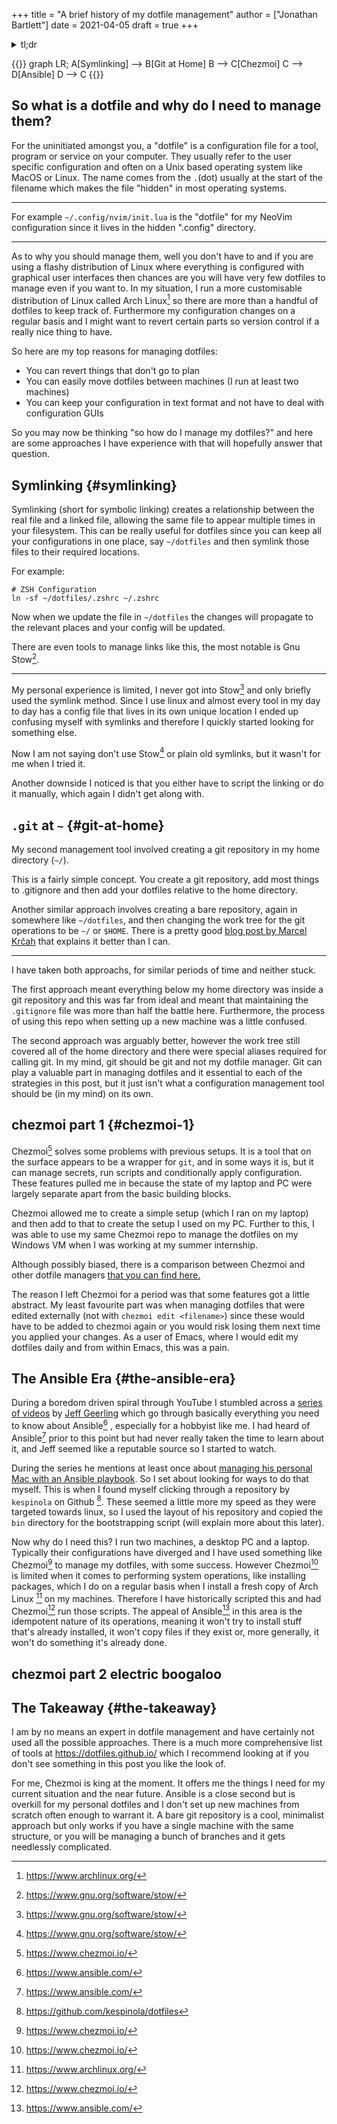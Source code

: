+++
title = "A brief history of my dotfile management"
author = ["Jonathan Bartlett"]
date = 2021-04-05
draft = true
+++

<details>
<summary>
tl;dr
</summary>
<p class="details">
Over the past 2-3 years I have managed my dotfiles in various different ways.
This post covers some of the highlights of that journey, and some tips for those just
starting out on their configuration journey.
</p>
</details>

{{<mermaid align="left">}}
graph LR;
	A[Symlinking] --> B[Git at Home]
	B --> C[Chezmoi]
	C --> D[Ansible]
	D --> C
{{</mermaid>}}

## So what is a dotfile and why do I need to manage them?

For the uninitiated amongst you, a "dotfile" is a configuration file for a tool, program or service
on your computer. They usually refer to the user specific configuration and often on a Unix based 
operating system like MacOS or Linux. The name comes from the `.`(dot) usually at the start of the 
filename which makes the file "hidden" in most operating systems.

---

For example `~/.config/nvim/init.lua` is the "dotfile" for my NeoVim configuration since it lives
in the hidden ".config" directory.

---


As to why you should manage them, well you don't have to and if you are using a flashy distribution
of Linux where everything is configured with graphical user interfaces then chances are you will
have very few dotfiles to manage even if you want to. In my situation, I run a more customisable
distribution of Linux called Arch Linux[^fn:4] so there are more than a handful of dotfiles to keep
track of. Furthermore my configuration changes on a regular basis and I might want to revert certain
parts so version control if a really nice thing to have.

So here are my top reasons for managing dotfiles:
- You can revert things that don't go to plan
- You can easily move dotfiles between machines (I run at least two machines)
- You can keep your configuration in text format and not have to deal with configuration GUIs

So you may now be thinking "so how do I manage my dotfiles?" and here are some approaches I have
experience with that will hopefully answer that question.

## Symlinking {#symlinking}

Symlinking (short for symbolic linking) creates a relationship between the real file and a linked
file, allowing the same file to appear multiple times in your filesystem. This can be really useful
for dotfiles since you can keep all your configurations in one place, say `~/dotfiles` and then symlink
those files to their required locations.

For example:
```shell
# ZSH Configuration
ln -sf ~/dotfiles/.zshrc ~/.zshrc
```

Now when we update the file in `~/dotfiles` the changes will propagate to the relevant places and your
config will be updated.

There are even tools to manage links like this, the most notable is Gnu Stow[^fn:5].

---

My personal experience is limited, I never got into Stow[^fn:5] and only briefly used the symlink method.
Since I use linux and almost every tool in my day to day has a config file that lives in its own unique
location I ended up confusing myself with symlinks and therefore I quickly started looking for something
else.

Now I am not saying don't use Stow[^fn:5] or plain old symlinks, but it wasn't for me when I tried it.

Another downside I noticed is that you either have to script the linking or do it manually, which again
I didn't get along with.

## `.git` at `~` {#git-at-home}

My second management tool involved creating a git repository in my home directory (`~/`).

This is a fairly simple concept. You create a git repository, add most things to .gitignore
and then add your dotfiles relative to the home directory.

Another similar approach involves creating a bare repository, again in somewhere like `~/dotfiles`,
and then changing the work tree for the git operations to be `~/` or `$HOME`.
There is a pretty good [blog post by Marcel Krčah](https://marcel.is/managing-dotfiles-with-git-bare-repo/)
that explains it better than I can.

---

I have taken both approachs, for similar periods of time and neither stuck.

The first approach meant everything below my home directory was inside a git repository and this was
far from ideal and meant that maintaining the `.gitignore` file was more than half the battle here.
Furthermore, the process of using this repo when setting up a new machine was a little confused.

The second approach was arguably better, however the work tree still covered all of the home
directory and there were special aliases required for calling git. In my mind, git should be git
and not my dotfile manager. Git can play a valuable part in managing dotfiles and it essential
to each of the strategies in this post, but it just isn't what a configuration management tool
should be (in my mind) on its own.

## chezmoi part 1 {#chezmoi-1}

Chezmoi[^fn:10] solves some problems with previous setups. It is a tool that on the
surface appears to be a wrapper for `git`, and in some ways it is, but it can 
manage secrets, run scripts and conditionally apply configuration.
These features pulled me in because the state of my laptop and PC were largely separate
apart from the basic building blocks.

Chezmoi allowed me to create a simple setup (which I ran on my laptop) and then add
to that to create the setup I used on my PC. Further to this, I was able to use 
my same Chezmoi repo to manage the dotfiles on my Windows VM when I was working
at my summer internship.

Although possibly biased, there is a comparison between Chezmoi and other dotfile
managers [that you can find here.](https://www.chezmoi.io/docs/comparison/)

The reason I left Chezmoi for a period was that some features got a little abstract.
My least favourite part was when managing dotfiles that were edited externally 
(not with `chezmoi edit <filename>`) since these would have to be added to
chezmoi again or you would risk losing them next time you applied your changes.
As a user of Emacs, where I would edit my dotfiles daily and from within Emacs,
this was a pain.

## The Ansible Era {#the-ansible-era}

During a boredom driven spiral through YouTube I stumbled across a [series of videos](https://www.youtube.com/watch?list=PL2%5FOBreMn7FqZkvMYt6ATmgC0KAGGJNAN&v=goclfp6a2IQ) by [Jeff Geerling](https://www.jeffgeerling.com/)
which go through basically everything you need to know about Ansible[^fn:1] , especially for a hobbyist like me.
I had heard of Ansible[^fn:1] prior to this point but had never really taken the time to learn about it,
and Jeff seemed like a reputable source so I started to watch.

During the series he mentions at least once about [managing his personal Mac with an Ansible playbook](https://github.com/geerlingguy/mac-dev-playbook). So I set
about looking for ways to do that myself. This is when I found myself clicking through a repository by `kespinola` on
Github&nbsp;[^fn:2]. These seemed a little more my speed as they were targeted towards linux, so I used the
layout of his repository and copied the `bin` directory for the bootstrapping script (will explain more about this later).

Now why do I need this? I run two machines, a desktop PC and a laptop. Typically their configurations have diverged
and I have used something like Chezmoi[^fn:3] to manage my dotfiles, with some success. However Chezmoi[^fn:3] is limited
when it comes to performing system operations, like installing packages, which I do on a regular basis when I install
a fresh copy of Arch Linux&nbsp;[^fn:4] on my machines. Therefore I have historically scripted this and had Chezmoi[^fn:3]
run those scripts. The appeal of Ansible[^fn:1] in this area is the idempotent nature of its operations, meaning
it won't try to install stuff that's already installed, it won't copy files if they exist or, more generally, it won't
do something it's already done.

## chezmoi part 2 electric boogaloo

## The Takeaway {#the-takeaway}

I am by no means an expert in dotfile management and have certainly not used all the possible
approaches. There is a much more comprehensive list of tools at <https://dotfiles.github.io/>
which I recommend looking at if you don't see something in this post you like the look of.

For me, Chezmoi is king at the moment. It offers me the things I need for my current situation
and the near future. Ansible is a close second but is overkill for my personal dotfiles and
I don't set up new machines from scratch often enough to warrant it. A bare git repository
is a cool, minimalist approach but only works if you have a single machine with the same
structure, or you will be managing a bunch of branches and it gets needlessly complicated.


[^fn:1]: <https://www.ansible.com/>
[^fn:2]: <https://github.com/kespinola/dotfiles>
[^fn:3]: <https://www.chezmoi.io/>
[^fn:4]: <https://www.archlinux.org/>
[^fn:5]: <https://www.gnu.org/software/stow/>
[^fn:10]: <https://www.chezmoi.io/>
